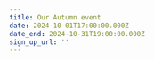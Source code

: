 ```yaml
---
title: Our Autumn event
date: 2024-10-01T17:00:00.000Z
date_end: 2024-10-31T19:00:00.000Z
sign_up_url: ''
---
```


